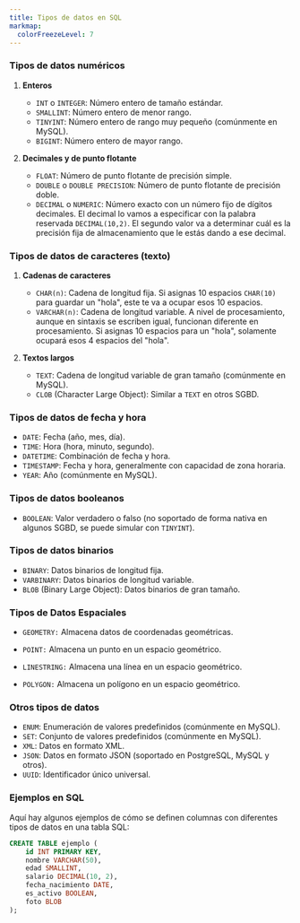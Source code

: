 ```yaml
---
title: Tipos de datos en SQL
markmap:
  colorFreezeLevel: 7
---
```


### Tipos de datos numéricos

1. **Enteros**
    * `INT` o `INTEGER`: Número entero de tamaño estándar.
    * `SMALLINT`: Número entero de menor rango.
    * `TINYINT`: Número entero de rango muy pequeño (comúnmente en MySQL).
    * `BIGINT`: Número entero de mayor rango.
    
2. **Decimales y de punto flotante**
    * `FLOAT`: Número de punto flotante de precisión simple.
    * `DOUBLE` o `DOUBLE PRECISION`: Número de punto flotante de precisión doble.
    * `DECIMAL` o `NUMERIC`: Número exacto con un número fijo de dígitos decimales. El decimal lo vamos a especificar con la palabra reservada `DECIMAL(10,2)`. El segundo valor va a determinar cuál es la precisión fija de almacenamiento que le estás dando a ese decimal.

### Tipos de datos de caracteres (texto)

1. **Cadenas de caracteres**
    * `CHAR(n)`: Cadena de longitud fija. Si asignas 10 espacios `CHAR(10)` para guardar un "hola", este te va a ocupar esos 10 espacios.
    * `VARCHAR(n)`: Cadena de longitud variable. A nivel de procesamiento, aunque en sintaxis se escriben igual, funcionan diferente en procesamiento. Si asignas 10 espacios para un "hola", solamente ocupará esos 4 espacios del "hola".
    
2. **Textos largos**
    * `TEXT`: Cadena de longitud variable de gran tamaño (comúnmente en MySQL).
    * `CLOB` (Character Large Object): Similar a `TEXT` en otros SGBD.

### Tipos de datos de fecha y hora

* `DATE`: Fecha (año, mes, día).
* `TIME`: Hora (hora, minuto, segundo).
* `DATETIME`: Combinación de fecha y hora.
* `TIMESTAMP`: Fecha y hora, generalmente con capacidad de zona horaria.
* `YEAR`: Año (comúnmente en MySQL).

### Tipos de datos booleanos

* `BOOLEAN`: Valor verdadero o falso (no soportado de forma nativa en algunos SGBD, se puede simular con `TINYINT`).

### Tipos de datos binarios

* `BINARY`: Datos binarios de longitud fija.
* `VARBINARY`: Datos binarios de longitud variable.
* `BLOB` (Binary Large Object): Datos binarios de gran tamaño.

### Tipos de Datos Espaciales
* `GEOMETRY:` Almacena datos de coordenadas geométricas. 

* `POINT:` Almacena un punto en un espacio geométrico. 

* `LINESTRING:` Almacena una línea en un espacio geométrico. 
 
* `POLYGON:` Almacena un polígono en un espacio geométrico. 

### Otros tipos de datos

* `ENUM`: Enumeración de valores predefinidos (comúnmente en MySQL).
* `SET`: Conjunto de valores predefinidos (comúnmente en MySQL).
* `XML`: Datos en formato XML.
* `JSON`: Datos en formato JSON (soportado en PostgreSQL, MySQL y otros).
* `UUID`: Identificador único universal.

### Ejemplos en SQL

Aquí hay algunos ejemplos de cómo se definen columnas con diferentes tipos de datos en una tabla SQL:

```sql
CREATE TABLE ejemplo (
    id INT PRIMARY KEY,
    nombre VARCHAR(50),
    edad SMALLINT,
    salario DECIMAL(10, 2),
    fecha_nacimiento DATE,
    es_activo BOOLEAN,
    foto BLOB
);

